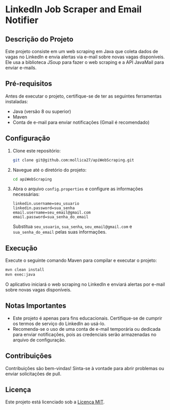 # LinkedIn Job Scraper and Email Notifier

## Descrição do Projeto

Este projeto consiste em um web scraping em Java que coleta dados de vagas no LinkedIn e envia alertas via e-mail sobre novas vagas disponíveis. Ele usa a biblioteca JSoup para fazer o web scraping e a API JavaMail para enviar e-mails.

## Pré-requisitos

Antes de executar o projeto, certifique-se de ter as seguintes ferramentas instaladas:

- Java (versão 8 ou superior)
- Maven
- Conta de e-mail para enviar notificações (Gmail é recomendado)

## Configuração

1. Clone este repositório:

   ```bash
   git clone git@github.com:mollica27/apiWebScraping.git
   ```

2. Navegue até o diretório do projeto:

   ```bash
   cd apiWebScraping
   ```

3. Abra o arquivo `config.properties` e configure as informações necessárias:

   ```properties
   linkedin.username=seu_usuario
   linkedin.password=sua_senha
   email.username=seu_email@gmail.com
   email.password=sua_senha_do_email
   ```

   Substitua `seu_usuario`, `sua_senha`, `seu_email@gmail.com` e `sua_senha_do_email` pelas suas informações.

## Execução

Execute o seguinte comando Maven para compilar e executar o projeto:

```bash
mvn clean install
mvn exec:java
```

O aplicativo iniciará o web scraping no LinkedIn e enviará alertas por e-mail sobre novas vagas disponíveis.

## Notas Importantes

- Este projeto é apenas para fins educacionais. Certifique-se de cumprir os termos de serviço do LinkedIn ao usá-lo.
- Recomenda-se o uso de uma conta de e-mail temporária ou dedicada para enviar notificações, pois as credenciais serão armazenadas no arquivo de configuração.

## Contribuições

Contribuições são bem-vindas! Sinta-se à vontade para abrir problemas ou enviar solicitações de pull.

## Licença

Este projeto está licenciado sob a [Licença MIT](LICENSE).
